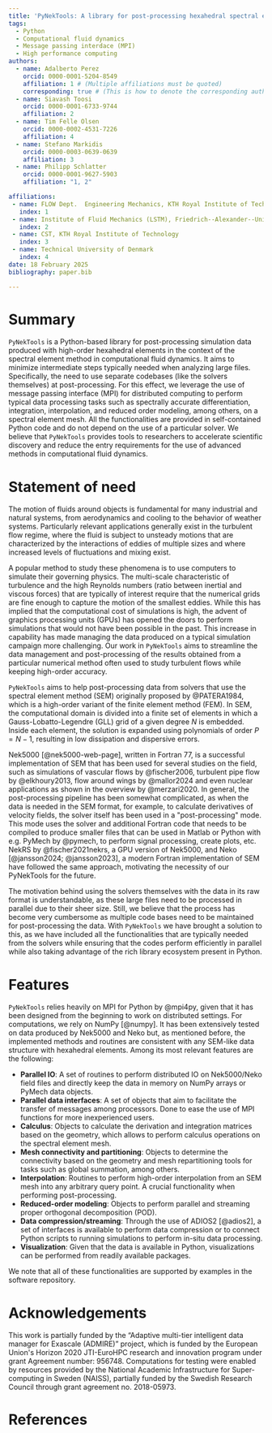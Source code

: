 ```yaml
---
title: 'PyNekTools: A library for post-processing hexahedral spectral element data.'
tags:
  - Python
  - Computational fluid dynamics
  - Message passing interdace (MPI)
  - High performance computing
authors:
  - name: Adalberto Perez
    orcid: 0000-0001-5204-8549
    affiliation: 1 # (Multiple affiliations must be quoted)
    corresponding: true # (This is how to denote the corresponding author)
  - name: Siavash Toosi
    orcid: 0000-0001-6733-9744
    affiliation: 2
  - name: Tim Felle Olsen
    orcid: 0000-0002-4531-7226
    affiliation: 4
  - name: Stefano Markidis
    orcid: 0000-0003-0639-0639
    affiliation: 3
  - name: Philipp Schlatter
    orcid: 0000-0001-9627-5903
    affiliation: "1, 2"

affiliations:
 - name: FLOW Dept.  Engineering Mechanics, KTH Royal Institute of Technology
   index: 1
 - name: Institute of Fluid Mechanics (LSTM), Friedrich--Alexander--Universität (FAU)
   index: 2
 - name: CST, KTH Royal Institute of Technology
   index: 3
 - name: Technical University of Denmark
   index: 4
date: 18 February 2025
bibliography: paper.bib

---
```


# Summary

`PyNekTools` is a Python-based library for post-processing simulation data produced with high-order hexahedral elements in the context of the spectral element method in computational fluid dynamics. It aims to minimize intermediate steps typically needed when analyzing large files. Specifically, the need to use separate codebases (like the solvers themselves) at post-processing. For this effect, we leverage the use of message passing interface (MPI) for distributed computing to perform typical data processing tasks such as spectrally accurate differentiation, integration, interpolation, and reduced order modeling, among others, on a spectral element mesh. All the functionalities are provided in self-contained Python code and do not depend on the use of a particular solver. We believe that `PyNekTools` provides tools to researchers to accelerate scientific discovery and reduce the entry requirements for the use of advanced methods in computational fluid dynamics.

# Statement of need

The motion of fluids around objects is fundamental for many industrial and natural systems, from aerodynamics and cooling to the behavior of weather systems. Particularly relevant applications generally exist in the turbulent flow regime, where the fluid is subject to unsteady motions that are characterized by the interactions of eddies of multiple sizes and where increased levels of fluctuations and mixing exist.

A popular method to study these phenomena is to use computers to simulate their governing physics. The multi-scale characteristic of turbulence and the high Reynolds numbers (ratio between inertial and viscous forces) that are typically of interest require that the numerical grids are fine enough to capture the motion of the smallest eddies. While this has implied that the computational cost of simulations is high, the advent of graphics processing units (GPUs) has opened the doors to perform simulations that would not have been possible in the past. This increase in capability has made managing the data produced on a typical simulation campaign more challenging. Our work in `PyNekTools` aims to streamline the data management and post-processing of the results obtained from a particular numerical method often used to study turbulent flows while keeping high-order accuracy.

`PyNekTools` aims to help post-processing data from solvers that use the spectral element method (SEM) originally proposed by @PATERA1984, which is a high-order variant of the finite element method (FEM). In SEM, the computational domain is divided into a finite set of elements in which a Gauss-Lobatto-Legendre (GLL) grid of a given degree $N$ is embedded. Inside each element, the solution is expanded using polynomials of order $P = N - 1$, resulting in low dissipation and dispersive errors. 

Nek5000 [@nek5000-web-page], written in Fortran 77, is a successful implementation of SEM that has been used for several studies on the field, such as simulations of vascular flows by @fischer2006, turbulent pipe flow by @elkhoury2013, flow around wings by @mallor2024 and even nuclear applications as shown in the overview by @merzari2020. In general, the post-processing pipeline has been somewhat complicated, as when the data is needed in the SEM format, for example, to calculate derivatives of velocity fields, the solver itself has been used in a "post-processing" mode. This mode uses the solver and additional Fortran code that needs to be compiled to produce smaller files that can be used in Matlab or Python with e.g. PyMech by @pymech, to perform signal processing, create plots, etc. NekRS by @fischer2021nekrs,  a GPU version of Nek5000, and Neko [@jansson2024; @jansson2023], a modern Fortran implementation of SEM have followed the same approach, motivating the necessity of our PyNekTools for the future.

The motivation behind using the solvers themselves with the data in its raw format is understandable, as these large files need to be processed in parallel due to their sheer size. Still, we believe that the process has become very cumbersome as multiple code bases need to be maintained for post-processing the data. With `PyNekTools` we have brought a solution to this, as we have included all the functionalities that are typically needed from the solvers while ensuring that the codes perform efficiently in parallel while also taking advantage of the rich library ecosystem present in Python.

# Features 

`PyNekTools` relies heavily on MPI for Python by @mpi4py, given that it has been designed from the beginning to work on distributed settings. For computations, we rely on NumPy [@numpy]. It has been extensively tested on data produced by Nek5000 and Neko but, as mentioned before, the implemented methods and routines are consistent with any SEM-like data structure with hexahedral elements. Among its most relevant features are the following:

* **Parallel IO**: A set of routines to perform distributed IO on Nek5000/Neko field files and directly keep the data in memory on NumPy arrays or PyMech data objects.
* **Parallel data interfaces**: A set of objects that aim to facilitate the transfer of messages among processors. Done to ease the use of MPI functions for more inexperienced users.
* **Calculus**:  Objects to calculate the derivation and integration matrices based on the geometry, which allows to perform calculus operations on the spectral element mesh.
* **Mesh connectivity and partitioning**: Objects to determine the connectivity based on the geometry and mesh repartitioning tools for tasks such as global summation, among others.
* **Interpolation**: Routines to perform high-order interpolation from an SEM mesh into any arbitrary query point. A crucial functionality when performing post-processing.
* **Reduced-order modeling**: Objects to perform parallel and streaming proper orthogonal decomposition (POD).
* **Data compression/streaming**: Through the use of ADIOS2 [@adios2], a set of interfaces is available to perform data compression or to connect Python scripts to running simulations to perform in-situ data processing. 
* **Visualization**: Given that the data is available in Python, visualizations can be performed from readily available packages. 


We note that all of these functionalities are supported by examples in the software repository.


# Acknowledgements

This work is partially funded by the “Adaptive multi-tier intelligent data manager for Exascale (ADMIRE)” project, which is funded by the European Union's Horizon 2020 JTI-EuroHPC research and innovation program under grant Agreement number: 956748. Computations for testing were enabled by resources provided by the National Academic Infrastructure for Super­computing in Sweden (NAISS), partially funded by the Swedish Research Council through grant agreement no. 2018-05973.

# References